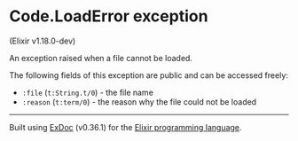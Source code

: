 # Code.LoadError exception
(Elixir v1.18.0-dev)

An exception raised when a file cannot be loaded.

The following fields of this exception are public and can be accessed freely:

- `:file` (`t:String.t/0`) - the file name
- `:reason` (`t:term/0`) - the reason why the file could not be loaded



---
Built using [ExDoc](https://github.com/elixir-lang/ex_doc "ExDoc") (v0.36.1) for the [Elixir programming language](href="https://elixir-lang.org" "Elixir").
